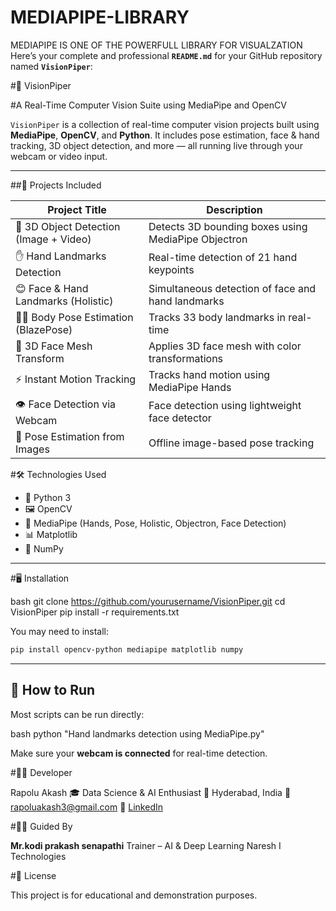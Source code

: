 # MEDIAPIPE-LIBRARY
MEDIAPIPE IS ONE OF THE POWERFULL LIBRARY FOR VISUALZATION
Here’s your complete and professional **`README.md`** for your GitHub repository named **`VisionPiper`**:


#🚀 VisionPiper

#A Real-Time Computer Vision Suite using MediaPipe and OpenCV

`VisionPiper` is a collection of real-time computer vision projects built using **MediaPipe**, **OpenCV**, and **Python**. It includes pose estimation, face & hand tracking, 3D object detection, and more — all running live through your webcam or video input.

---

##📌 Projects Included

| Project Title                             | Description                                             |
|------------------------------------------|---------------------------------------------------------|
| 🎯 3D Object Detection (Image + Video)    | Detects 3D bounding boxes using MediaPipe Objectron     |
| ✋ Hand Landmarks Detection               | Real-time detection of 21 hand keypoints                |
| 😊 Face & Hand Landmarks (Holistic)      | Simultaneous detection of face and hand landmarks       |
| 🧍‍♂️ Body Pose Estimation (BlazePose)     | Tracks 33 body landmarks in real-time                   |
| 🧠 3D Face Mesh Transform                 | Applies 3D face mesh with color transformations         |
| ⚡ Instant Motion Tracking                | Tracks hand motion using MediaPipe Hands                |
| 👁️ Face Detection via Webcam             | Face detection using lightweight face detector          |
| 🎥 Pose Estimation from Images           | Offline image-based pose tracking                      |



#🛠️ Technologies Used

- 🐍 Python 3
- 🖼️ OpenCV
- 🎯 MediaPipe (Hands, Pose, Holistic, Objectron, Face Detection)
- 📊 Matplotlib
- 🔢 NumPy

---

#🖥️ Installation

bash
git clone https://github.com/yourusername/VisionPiper.git
cd VisionPiper
pip install -r requirements.txt


You may need to install:

```bash
pip install opencv-python mediapipe matplotlib numpy
```

---

## 🧪 How to Run

Most scripts can be run directly:

bash
python "Hand landmarks detection using MediaPipe.py"


Make sure your **webcam is connected** for real-time detection.



#🙋‍♂️ Developer

Rapolu Akash
🎓 Data Science & AI Enthusiast
📍 Hyderabad, India
📧 [rapoluakash3@gmail.com](mailto:rapoluakash3@gmail.com)
🔗 [LinkedIn](https://linkedin.com/in/akash-rapolu-67043a344)



#👨‍🏫 Guided By

**Mr.kodi prakash senapathi**
Trainer – AI & Deep Learning
Naresh I Technologies


#📄 License

This project is for educational and demonstration purposes.






